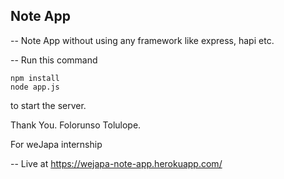 ## Note App

-- Note App without using any framework like express, hapi etc.

-- Run this command

```
npm install
node app.js
```

to start the server.

Thank You. Folorunso Tolulope.

For weJapa internship

-- Live at https://wejapa-note-app.herokuapp.com/
